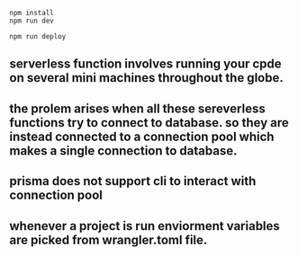 ```
npm install
npm run dev
```

```
npm run deploy
```

## serverless function involves running your cpde on several mini machines throughout the globe.
## the prolem arises when all these sereverless functions try to connect to database. so they are instead connected to a connection pool which makes a single connection to database.
## prisma does not support cli to interact with connection pool
## whenever a project is run enviorment variables are picked from wrangler.toml file.